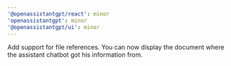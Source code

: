 ```yaml
---
'@openassistantgpt/react': minor
'openassistantgpt': minor
'@openassistantgpt/ui': minor
---
```


Add support for file references. You can now display the document where the assistant chatbot got his information from.

